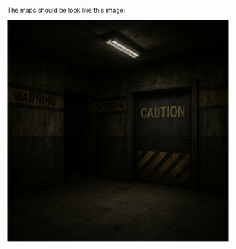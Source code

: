 The maps should be look like this image:

![alt text](https://github.com/MepxDev/MyProject/blob/main/maps/MyProjectLooks.png "Logo Title Text 1")
